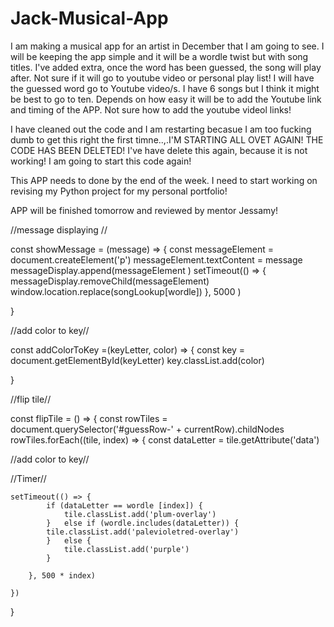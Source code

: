# Jack-Musical-App
I am making a musical app for an artist in December that I am going to see. I will be keeping the app simple and it will be a wordle twist but with song titles.
I've added extra, once the word has been guessed, the song will play after. Not sure if it will go to youtube video or personal play list!
I will have the guessed word go to Youtube video/s. I have 6 songs but I think it might be best to go to ten. Depends on how easy it will be to add the Youtube link and timing of the APP.
Not sure how to add the youtube videol links!

I have cleaned out the code and I am restarting becasue I am too fucking dumb to get this right the first timne..,.I'M STARTING ALL OVET AGAIN! THE CODE HAS BEEN DELETED!
I've have delete this again, because it is not working! I am going to start this code again!

This APP needs to done by the end of the week. I need to start working on revising my Python project for my personal portfolio!

APP will be finished tomorrow and reviewed by mentor Jessamy!






//message displaying //


const showMessage = (message) => {
    const messageElement = document.createElement('p')
    messageElement.textContent = message
    messageDisplay.append(messageElement )
    setTimeout(() => {
        messageDisplay.removeChild(messageElement)
        window.location.replace(songLookup[wordle])
    }, 5000 )
    
}



//add color to key//

const addColorToKey =(keyLetter, color) => {
    const key = document.getElementById(keyLetter)
    key.classList.add(color)

}




//flip tile//


const flipTile = () => {
    const rowTiles = document.querySelector('#guessRow-' + currentRow).childNodes
    rowTiles.forEach((tile, index) => {
            const dataLetter = tile.getAttribute('data')




//add color to key//







//Timer//

    setTimeout(() => {
            if (dataLetter == wordle [index]) {
                tile.classList.add('plum-overlay')
            }   else if (wordle.includes(dataLetter)) {
            tile.classList.add('palevioletred-overlay')
            }   else {
                tile.classList.add('purple')
            }

        }, 500 * index)

    })
}
